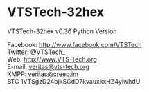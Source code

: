 # VTSTech-32hex
VTSTech-32hex v0.36 Python Version

Facebook: http://www.facebook.com/VTSTech      
Twitter: @VTSTech_                  
Web: http://www.VTS-Tech.org               
E-mail: veritas@vts-tech.org        
XMPP: veritas@creep.im              
BTC 1VTSgzD24bjkSGdD7kvauxkxHZ4yiwhdU
